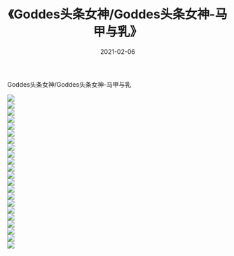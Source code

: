﻿---
layout: post
title:  《Goddes头条女神/Goddes头条女神-马甲与乳》
date:   2021-02-06
img: http://img.660000.xyz/Sharelink/网络美图/2021/Goddes头条女神/Goddes头条女神-马甲与乳/000.jpg
categories: [美女, 清纯, 唯美]
---

Goddes头条女神/Goddes头条女神-马甲与乳

 ![](http://img.660000.xyz/Sharelink/网络美图/2021/Goddes头条女神/Goddes头条女神-马甲与乳/001.jpg) <br>![](http://img.660000.xyz/Sharelink/网络美图/2021/Goddes头条女神/Goddes头条女神-马甲与乳/002.jpg) <br>![](http://img.660000.xyz/Sharelink/网络美图/2021/Goddes头条女神/Goddes头条女神-马甲与乳/003.jpg) <br>![](http://img.660000.xyz/Sharelink/网络美图/2021/Goddes头条女神/Goddes头条女神-马甲与乳/004.jpg) <br>![](http://img.660000.xyz/Sharelink/网络美图/2021/Goddes头条女神/Goddes头条女神-马甲与乳/005.jpg) <br>![](http://img.660000.xyz/Sharelink/网络美图/2021/Goddes头条女神/Goddes头条女神-马甲与乳/006.jpg) <br>![](http://img.660000.xyz/Sharelink/网络美图/2021/Goddes头条女神/Goddes头条女神-马甲与乳/007.jpg) <br>![](http://img.660000.xyz/Sharelink/网络美图/2021/Goddes头条女神/Goddes头条女神-马甲与乳/008.jpg) <br>![](http://img.660000.xyz/Sharelink/网络美图/2021/Goddes头条女神/Goddes头条女神-马甲与乳/009.jpg) <br>![](http://img.660000.xyz/Sharelink/网络美图/2021/Goddes头条女神/Goddes头条女神-马甲与乳/010.jpg) <br>![](http://img.660000.xyz/Sharelink/网络美图/2021/Goddes头条女神/Goddes头条女神-马甲与乳/011.jpg) <br>![](http://img.660000.xyz/Sharelink/网络美图/2021/Goddes头条女神/Goddes头条女神-马甲与乳/012.jpg) <br>![](http://img.660000.xyz/Sharelink/网络美图/2021/Goddes头条女神/Goddes头条女神-马甲与乳/013.jpg) <br>![](http://img.660000.xyz/Sharelink/网络美图/2021/Goddes头条女神/Goddes头条女神-马甲与乳/014.jpg) <br>![](http://img.660000.xyz/Sharelink/网络美图/2021/Goddes头条女神/Goddes头条女神-马甲与乳/015.jpg) <br>![](http://img.660000.xyz/Sharelink/网络美图/2021/Goddes头条女神/Goddes头条女神-马甲与乳/016.jpg) <br>![](http://img.660000.xyz/Sharelink/网络美图/2021/Goddes头条女神/Goddes头条女神-马甲与乳/017.jpg) <br>![](http://img.660000.xyz/Sharelink/网络美图/2021/Goddes头条女神/Goddes头条女神-马甲与乳/018.jpg) <br>![](http://img.660000.xyz/Sharelink/网络美图/2021/Goddes头条女神/Goddes头条女神-马甲与乳/019.jpg) <br>![](http://img.660000.xyz/Sharelink/网络美图/2021/Goddes头条女神/Goddes头条女神-马甲与乳/020.jpg) <br>![](http://img.660000.xyz/Sharelink/网络美图/2021/Goddes头条女神/Goddes头条女神-马甲与乳/021.jpg) <br>![](http://img.660000.xyz/Sharelink/网络美图/2021/Goddes头条女神/Goddes头条女神-马甲与乳/022.jpg) <br>